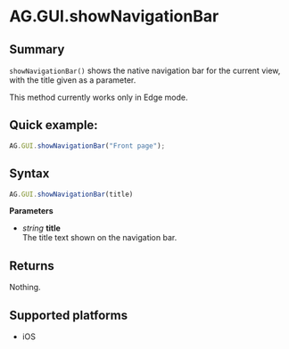 # AG.GUI.showNavigationBar

## Summary
`showNavigationBar()` shows the native navigation bar for the current view, with the title given as a parameter.

This method currently works only in Edge mode.

## Quick example:
```javascript
AG.GUI.showNavigationBar("Front page");
```

## Syntax
```javascript
AG.GUI.showNavigationBar(title)
```

**Parameters**

* *string* **title**<br>
  The title text shown on the navigation bar.

## Returns
Nothing.

## Supported platforms
* iOS